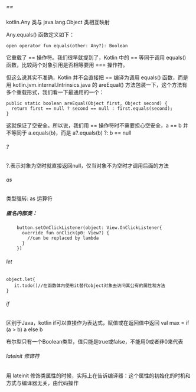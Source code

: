 ##### ==
kotlin.Any 类与 java.lang.Object 类相互映射

Any.equals() 函数定义如下：

`open operator fun equals(other: Any?): Boolean`

它重载了 == 操作符。我们很早就提到了，Kotlin 中的 == 等同于调用 equals() 函数，比较两个对象引用是否相等要用 === 操作符。

但这么说其实不准确，Kotlin 并不会直接把 == 编译为调用 equals() 函数，而是用 kotlin.jvm.internal.Intrinsics.java 的 areEqual() 方法包装一下，这个方法有多个重载形式，我们看一下最通用的一个：

```
public static boolean areEqual(Object first, Object second) {
  return first == null ? second == null : first.equals(second);
}
```

这就保证了空安全。所以说，我们用 == 操作符时不需要担心空安全，a == b 并不等同于 a.equals(b)，而是 a?.equals(b) ?: b == null

###### ?
?.表示对象为空时就直接返回null，仅当对象不为空时才调用后面的方法

###### as
类型强转: as 运算符

##### 匿名内部类：
```
    button.setOnClickListener(object: View.OnClickListener{
      override fun onClick(p0: View?) {
        //can be replaced by lambda
      }
    })
```

###### let

```
object.let{
   it.todo()//在函数体内使用it替代object对象去访问其公有的属性和方法
}
```

###### if
区别于Java，kotlin if可以直接作为表达式，赋值或在返回值中返回
val max = if (a > b) a else b

布尔型只有一个Boolean类型，值只能是true或false，不能用0或者非0来代表

###### lateinit 修饰符

用 lateinit 修饰类属性的时候，实际上在告诉编译器：这个属性的初始化的时机和方式与编译器无关，由代码操作